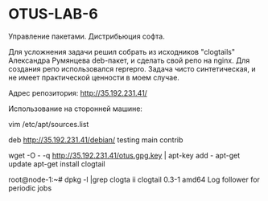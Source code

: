 # OTUS-LAB-6
 Управление пакетами. Дистрибьюция софта.
 
Для усложнения задачи решил собрать из исходников "clogtails" Александра Румянцева deb-пакет, и сделать свой репо на nginx.
Для создания репо использовался reprepro. Задача чисто синтетическая, и не имеет практической ценности в моем случае.

Адрес репозитория: http://35.192.231.41/

Использование на сторонней машине:

vim /etc/apt/sources.list

  deb http://35.192.231.41/debian/ testing main contrib

wget -O - -q http://35.192.231.41/otus.gpg.key | apt-key add -
apt-get update
apt-get install clogtail

root@node-1:~# dpkg -l |grep clogta
ii  clogtail                              0.3-1                             amd64        Log follower for periodic jobs
